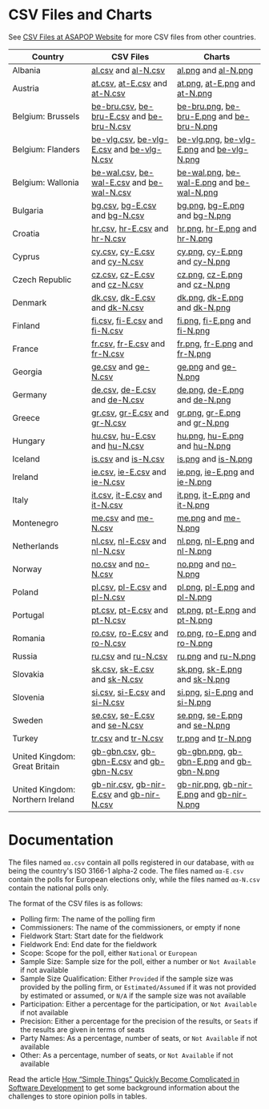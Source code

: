 # CSV Files and Charts

See [CSV Files at ASAPOP Website](https://storage.googleapis.com/asapop-website-20220812/csv.html) for more CSV files from other countries.

| Country                            | CSV Files                                                                               | Charts                                                                                  |
|------------------------------------|-----------------------------------------------------------------------------------------|-----------------------------------------------------------------------------------------|
| Albania                            | [al.csv](al.csv) and [al-N.csv](al-N.csv)                                               | [al.png](al.png) and [al-N.png](al-N.png)                                               |
| Austria                            | [at.csv](at.csv), [at-E.csv](at-E.csv) and [at-N.csv](at-N.csv)                         | [at.png](at.png), [at-E.png](at-E.png) and [at-N.png](at-N.png)                         |
| Belgium: Brussels                  | [be-bru.csv](be-bru.csv), [be-bru-E.csv](be-bru-E.csv) and [be-bru-N.csv](be-bru-N.csv) | [be-bru.png](be-bru.png), [be-bru-E.png](be-bru-E.png) and [be-bru-N.png](be-bru-N.png) |
| Belgium: Flanders                  | [be-vlg.csv](be-vlg.csv), [be-vlg-E.csv](be-vlg-E.csv) and [be-vlg-N.csv](be-vlg-N.csv) | [be-vlg.png](be-vlg.png), [be-vlg-E.png](be-vlg-E.png) and [be-vlg-N.png](be-vlg-N.png) |
| Belgium: Wallonia                  | [be-wal.csv](be-wal.csv), [be-wal-E.csv](be-wal-E.csv) and [be-wal-N.csv](be-wal-N.csv) | [be-wal.png](be-wal.png), [be-wal-E.png](be-wal-E.png) and [be-wal-N.png](be-wal-N.png) |
| Bulgaria                           | [bg.csv](bg.csv), [bg-E.csv](bg-E.csv) and [bg-N.csv](bg-N.csv)                         | [bg.png](bg.png), [bg-E.png](bg-E.png) and [bg-N.png](bg-N.png)                         |
| Croatia                            | [hr.csv](hr.csv), [hr-E.csv](hr-E.csv) and [hr-N.csv](hr-N.csv)                         | [hr.png](hr.png), [hr-E.png](hr-E.png) and [hr-N.png](hr-N.png)                         |
| Cyprus                             | [cy.csv](cy.csv), [cy-E.csv](cy-E.csv) and [cy-N.csv](cy-N.csv)                         | [cy.png](cy.png), [cy-E.png](cy-E.png) and [cy-N.png](cy-N.png)                         |
| Czech Republic                     | [cz.csv](cz.csv), [cz-E.csv](cz-E.csv) and [cz-N.csv](cz-N.csv)                         | [cz.png](cz.png), [cz-E.png](cz-E.png) and [cz-N.png](cz-N.png)                         |
| Denmark                            | [dk.csv](dk.csv), [dk-E.csv](dk-E.csv) and [dk-N.csv](dk-N.csv)                         | [dk.png](dk.png), [dk-E.png](dk-E.png) and [dk-N.png](dk-N.png)                         |
| Finland                            | [fi.csv](fi.csv), [fi-E.csv](fi-E.csv) and [fi-N.csv](fi-N.csv)                         | [fi.png](fi.png), [fi-E.png](fi-E.png) and [fi-N.png](fi-N.png)                         |
| France                             | [fr.csv](fr.csv), [fr-E.csv](fr-E.csv) and [fr-N.csv](fr-N.csv)                         | [fr.png](fr.png), [fr-E.png](fr-E.png) and [fr-N.png](fr-N.png)                         |
| Georgia                            | [ge.csv](ge.csv) and [ge-N.csv](ge-N.csv)                                               | [ge.png](ge.png) and [ge-N.png](ge-N.png)                                               |
| Germany                            | [de.csv](de.csv), [de-E.csv](de-E.csv) and [de-N.csv](de-N.csv)                         | [de.png](de.png), [de-E.png](de-E.png) and [de-N.png](de-N.png)                         |
| Greece                             | [gr.csv](gr.csv), [gr-E.csv](gr-E.csv) and [gr-N.csv](gr-N.csv)                         | [gr.png](gr.png), [gr-E.png](gr-E.png) and [gr-N.png](gr-N.png)                         |
| Hungary                            | [hu.csv](hu.csv), [hu-E.csv](hu-E.csv) and [hu-N.csv](hu-N.csv)                         | [hu.png](hu.png), [hu-E.png](hu-E.png) and [hu-N.png](hu-N.png)                         |
| Iceland                            | [is.csv](is.csv) and [is-N.csv](is-N.csv)                                               | [is.png](is.png) and [is-N.png](is-N.png)                                               |
| Ireland                            | [ie.csv](ie.csv), [ie-E.csv](ie-E.csv) and [ie-N.csv](ie-N.csv)                         | [ie.png](ie.png), [ie-E.png](ie-E.png) and [ie-N.png](ie-N.png)                         |
| Italy                              | [it.csv](it.csv), [it-E.csv](it-E.csv) and [it-N.csv](it-N.csv)                         | [it.png](it.png), [it-E.png](it-E.png) and [it-N.png](it-N.png)                         |
| Montenegro                         | [me.csv](me.csv) and [me-N.csv](me-N.csv)                                               | [me.png](me.png) and [me-N.png](me-N.png)                                               |
| Netherlands                        | [nl.csv](nl.csv), [nl-E.csv](nl-E.csv) and [nl-N.csv](nl-N.csv)                         | [nl.png](nl.png), [nl-E.png](nl-E.png) and [nl-N.png](nl-N.png)                         |
| Norway                             | [no.csv](no.csv) and [no-N.csv](no-N.csv)                                               | [no.png](no.png) and [no-N.png](no-N.png)                                               |
| Poland                             | [pl.csv](pl.csv), [pl-E.csv](pl-E.csv) and [pl-N.csv](pl-N.csv)                         | [pl.png](pl.png), [pl-E.png](pl-E.png) and [pl-N.png](pl-N.png)                         |
| Portugal                           | [pt.csv](pt.csv), [pt-E.csv](pt-E.csv) and [pt-N.csv](pt-N.csv)                         | [pt.png](pt.png), [pt-E.png](pt-E.png) and [pt-N.png](pt-N.png)                         |
| Romania                            | [ro.csv](ro.csv), [ro-E.csv](ro-E.csv) and [ro-N.csv](ro-N.csv)                         | [ro.png](ro.png), [ro-E.png](ro-E.png) and [ro-N.png](ro-N.png)                         |
| Russia                             | [ru.csv](ru.csv) and [ru-N.csv](ru-N.csv)                                               | [ru.png](ru.png) and [ru-N.png](ru-N.png)                                               |
| Slovakia                           | [sk.csv](sk.csv), [sk-E.csv](sk-E.csv) and [sk-N.csv](sk-N.csv)                         | [sk.png](sk.png), [sk-E.png](sk-E.png) and [sk-N.png](sk-N.png)                         |
| Slovenia                           | [si.csv](si.csv), [si-E.csv](si-E.csv) and [si-N.csv](si-N.csv)                         | [si.png](si.png), [si-E.png](si-E.png) and [si-N.png](si-N.png)                         |
| Sweden                             | [se.csv](se.csv), [se-E.csv](se-E.csv) and [se-N.csv](se-N.csv)                         | [se.png](se.png), [se-E.png](se-E.png) and [se-N.png](se-N.png)                         |
| Turkey                             | [tr.csv](tr.csv) and [tr-N.csv](tr-N.csv)                                               | [tr.png](tr.png) and [tr-N.png](tr-N.png)                                               |
| United Kingdom: Great Britain      | [gb-gbn.csv](gb-gbn.csv), [gb-gbn-E.csv](gb-gbn-E.csv) and [gb-gbn-N.csv](gb-gbn-N.csv) | [gb-gbn.png](gb-gbn.png), [gb-gbn-E.png](gb-gbn-E.png) and [gb-gbn-N.png](gb-gbn-N.png) |
| United Kingdom: Northern Ireland   | [gb-nir.csv](gb-nir.csv), [gb-nir-E.csv](gb-nir-E.csv) and [gb-nir-N.csv](gb-nir-N.csv) | [gb-nir.png](gb-nir.png), [gb-nir-E.png](gb-nir-E.png) and [gb-nir-N.png](gb-nir-N.png) |

# Documentation

The files named `αα.csv` contain all polls registered in our database, with
`αα` being the country's ISO 3166-1 alpha-2 code. The files named `αα-E.csv`
contain the polls for European elections only, while the files named `αα-N.csv`
contain the national polls only.

The format of the CSV files is as follows:

* Polling firm: The name of the polling firm
* Commissioners: The name of the commissioners, or empty if none
* Fieldwork Start: Start date for the fieldwork
* Fieldwork End: End date for the fieldwork
* Scope: Scope for the poll, either `National` or `European`
* Sample Size: Sample size for the poll, either a number or `Not Available` if not available
* Sample Size Qualification: Either `Provided` if the sample size was provided by the polling firm, or `Estimated/Assumed` if it was not provided by estimated or assumed, or `N/A` if the sample size was not available
* Participation: Either a percentage for the participation, or `Not Available` if not available
* Precision: Either a percentage for the precision of the results, or `Seats` if the results are given in terms of seats
* Party Names: As a percentage, number of seats, or `Not Available` if not available
* Other: As a percentage, number of seats, or `Not Available` if not available

Read the article
[How “Simple Things” Quickly Become Complicated in Software Development](https://medium.com/grensesnittet/how-simple-things-quickly-become-complicated-in-software-development-9cf52233226d)
to get some background information about the challenges to store opinion polls
in tables.
